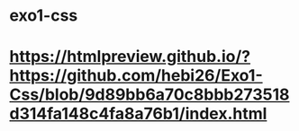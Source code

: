 # exo1-css

# https://htmlpreview.github.io/?https://github.com/hebi26/Exo1-Css/blob/9d89bb6a70c8bbb273518d314fa148c4fa8a76b1/index.html
